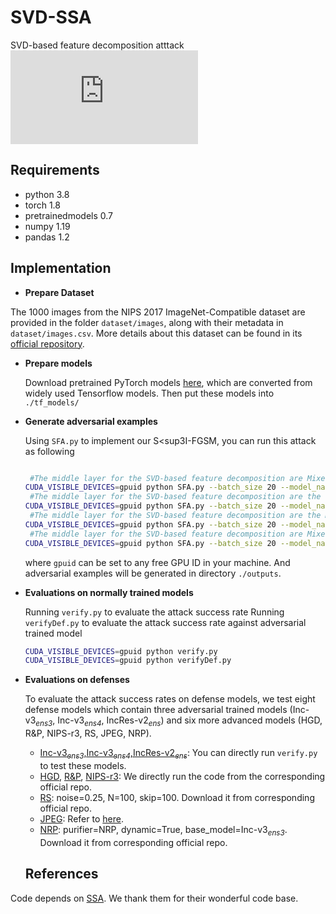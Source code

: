 # SVD-SSA
SVD-based feature decomposition atttack
![image](https://github.com/WJJLL/SVD-SSA/framework.pdf)

## Requirements

- python 3.8
- torch 1.8
- pretrainedmodels 0.7
- numpy 1.19
- pandas 1.2


## Implementation

- **Prepare Dataset**

The 1000 images from the NIPS 2017 ImageNet-Compatible dataset are provided in the folder ```dataset/images```, along with their metadata in  ```dataset/images.csv```. More details about this dataset can be found in its [official repository](https://github.com/cleverhans-lab/cleverhans/tree/master/cleverhans_v3.1.0/examples/nips17_adversarial_competition/dataset).

- **Prepare models**

  Download pretrained PyTorch models [here](https://github.com/ylhz/tf_to_pytorch_model), which are converted from widely used Tensorflow models. Then put these models into `./tf_models/`

- **Generate adversarial examples**

  Using `SFA.py` to implement our S<sup3</sup>I-FGSM,  you can run this attack as following
  
  ```bash
  
   #The middle layer for the SVD-based feature decomposition are Mixed-6e for Inception-v3, which is layer before the parameter 'AuxLogits' 
  CUDA_VISIBLE_DEVICES=gpuid python SFA.py --batch_size 20 --model_name inceptionv3 --layer AuxLogits
   #The middle layer for the SVD-based feature decomposition are the last layer of block3 for Resnet-152, which is layer before the parameter 'layer4' 
  CUDA_VISIBLE_DEVICES=gpuid python SFA.py --batch_size 20 --model_name resnet152 --layer layer4
   #The middle layer for the SVD-based feature decomposition are the Mixed-6a for Inception-Resnet-v2 , which is layer before the parameter 'mixed_7a' 
  CUDA_VISIBLE_DEVICES=gpuid python SFA.py --batch_size 20 --model_name inceptionresnetv2 --layer mixed_7a
   #The middle layer for the SVD-based feature decomposition are Mixed-6b for Inception-v4
  CUDA_VISIBLE_DEVICES=gpuid python SFA.py --batch_size 20 --model_name inceptionv4 --layer '17'
  ```
  where `gpuid` can be set to any free GPU ID in your machine. And adversarial examples will be generated in directory `./outputs`.
  
- **Evaluations on normally trained models**

  Running `verify.py` to evaluate the attack  success rate
  Running `verifyDef.py` to evaluate the attack  success rate against adversarial trained model
  ```bash
  CUDA_VISIBLE_DEVICES=gpuid python verify.py
  CUDA_VISIBLE_DEVICES=gpuid python verifyDef.py
  ```

- **Evaluations on defenses**

    To evaluate the attack success rates on defense models, we test eight defense models which contain three adversarial trained models (Inc-v3<sub>*ens3*</sub>, Inc-v3<sub>*ens4*</sub>, IncRes-v2<sub>*ens*</sub>) and six more advanced models (HGD, R&P, NIPS-r3, RS, JPEG, NRP).

    - [Inc-v3<sub>*ens3*</sub>,Inc-v3<sub>*ens4*</sub>,IncRes-v2<sub>*ens*</sub>](https://github.com/ylhz/tf_to_pytorch_model):  You can directly run `verify.py` to test these models.
    - [HGD](https://github.com/lfz/Guided-Denoise), [R&P](https://github.com/cihangxie/NIPS2017_adv_challenge_defense), [NIPS-r3](https://github.com/anlthms/nips-2017/tree/master/mmd): We directly run the code from the corresponding official repo.
    - [RS](https://github.com/locuslab/smoothing): noise=0.25, N=100, skip=100. Download it from corresponding official repo.
    - [JPEG](https://github.com/JHL-HUST/VT/blob/main/third_party/jpeg.py): Refer to [here](https://github.com/JHL-HUST/VT/blob/main/third_party/jpeg.py).
    - [NRP](https://github.com/Muzammal-Naseer/NRP): purifier=NRP, dynamic=True, base_model=Inc-v3<sub>*ens3*</sub>. Download it from corresponding official repo.
    
    ## References
Code depends on [SSA](https://github.com/yuyang-long/SSA). We thank them for their wonderful code base. 

   
